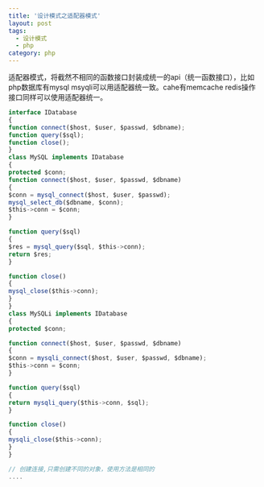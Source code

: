 ```yaml
---
title: '设计模式之适配器模式'
layout: post
tags:
  - 设计模式
  - php
category: php
---
```


适配器模式，将截然不相同的函数接口封装成统一的api（统一函数接口），比如php数据库有mysql msyqli可以用适配器统一致。cahe有memcache redis操作接口同样可以使用适配器统一。

<!--more-->

```javascript
interface IDatabase
{
function connect($host, $user, $passwd, $dbname);
function query($sql);
function close();
}
class MySQL implements IDatabase
{
protected $conn;
function connect($host, $user, $passwd, $dbname)
{
$conn = mysql_connect($host, $user, $passwd);
mysql_select_db($dbname, $conn);
$this->conn = $conn;
}

function query($sql)
{
$res = mysql_query($sql, $this->conn);
return $res;
}

function close()
{
mysql_close($this->conn);
}
}
class MySQLi implements IDatabase
{
protected $conn;

function connect($host, $user, $passwd, $dbname)
{
$conn = mysqli_connect($host, $user, $passwd, $dbname);
$this->conn = $conn;
}

function query($sql)
{
return mysqli_query($this->conn, $sql);
}

function close()
{
mysqli_close($this->conn);
}
}

// 创建连接,只需创建不同的对象，使用方法是相同的
....
```



